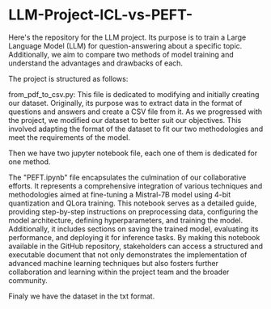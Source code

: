 # LLM-Project-ICL-vs-PEFT-
Here's the repository for the LLM project. Its purpose is to train a Large Language Model (LLM) for question-answering about a specific topic. Additionally, we aim to compare two methods of model training and understand the advantages and drawbacks of each.

The project is structured as follows:

from_pdf_to_csv.py: This file is dedicated to modifying and initially creating our dataset. Originally, its purpose was to extract data in the format of questions and answers and create a CSV file from it.
As we progressed with the project, we modified our dataset to better suit our objectives. This involved adapting the format of the dataset to fit our two methodologies and meet the requirements of the model.

Then we have two jupyter notebook file, each one of them is dedicated for one method.

The "PEFT.ipynb" file encapsulates the culmination of our collaborative efforts. It represents a comprehensive integration of various techniques and methodologies aimed at fine-tuning a Mistral-7B model using 4-bit quantization and QLora training. This notebook serves as a detailed guide, providing step-by-step instructions on preprocessing data, configuring the model architecture, defining hyperparameters, and training the model. 
Additionally, it includes sections on saving the trained model, evaluating its performance, and deploying it for inference tasks. 
By making this notebook available in the GitHub repository, stakeholders can access a structured and executable document that not only demonstrates the implementation of advanced machine learning techniques but also fosters further collaboration and learning within the project team and the broader community.

Finaly we have the dataset in the txt format.
